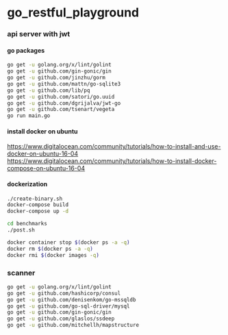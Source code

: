 # go\_restful\_playground

### api server with jwt

#### go packages
```bash
go get -u golang.org/x/lint/golint
go get -u github.com/gin-gonic/gin
go get -u github.com/jinzhu/gorm
go get -u github.com/mattn/go-sqlite3
go get -u github.com/lib/pq
go get -u github.com/satori/go.uuid
go get -u github.com/dgrijalva/jwt-go
go get -u github.com/tsenart/vegeta
go run main.go
```
#### install docker on ubuntu
https://www.digitalocean.com/community/tutorials/how-to-install-and-use-docker-on-ubuntu-16-04
https://www.digitalocean.com/community/tutorials/how-to-install-docker-compose-on-ubuntu-16-04

#### dockerization
```bash
./create-binary.sh
docker-compose build
docker-compose up -d

cd benchmarks
./post.sh

docker container stop $(docker ps -a -q)
docker rm $(docker ps -a -q)
docker rmi $(docker images -q)
```

### scanner
```bash
go get -u golang.org/x/lint/golint
go get -u github.com/hashicorp/consul
go get -u github.com/denisenkom/go-mssqldb
go get -u github.com/go-sql-driver/mysql
go get -u github.com/gin-gonic/gin
go get -u github.com/glaslos/ssdeep
go get -u github.com/mitchellh/mapstructure
```
